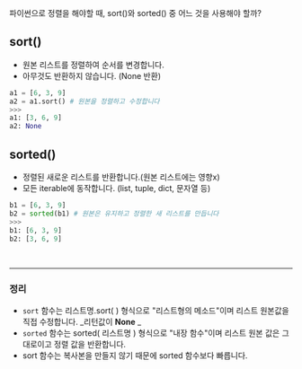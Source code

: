 파이썬으로 정렬을 해야할 때, sort()와 sorted() 중 어느 것을 사용해야 할까?

## sort()

- 원본 리스트를 정렬하여 순서를 변경합니다.
- 아무것도 반환하지 않습니다. (None 반환)
```python
a1 = [6, 3, 9]
a2 = a1.sort() # 원본을 정렬하고 수정합니다
>>>
a1: [3, 6, 9]
a2: None
```

## sorted()

- 정렬된 새로운 리스트를 반환합니다.(원본 리스트에는 영향x)
- 모든 iterable에 동작합니다. (list, tuple, dict, 문자열 등)
```python
b1 = [6, 3, 9]
b2 = sorted(b1) # 원본은 유지하고 정렬한 새 리스트를 만듭니다
>>>
b1: [6, 3, 9]
b2: [3, 6, 9]
```

<br/>

---
### 정리
- `sort` 함수는 리스트명.sort( ) 형식으로 "리스트형의 메소드"이며 리스트 원본값을 직접 수정합니다. _리턴값이 __None__ _
- `sorted` 함수는 sorted( 리스트명 ) 형식으로 "내장 함수"이며 리스트 원본 값은 그대로이고 정렬 값을 반환합니다.
- sort 함수는 복사본을 만들지 않기 때문에 sorted 함수보다 빠릅니다.